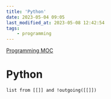 ```yaml
---
title: 'Python'
date: 2023-05-04 09:05
last_modified_at: 2023-05-08 12:42:54
tags:
    - programming
---
```


[Programming MOC](Programming%20MOC.md)

# Python

```dataview
list from [[]] and !outgoing([[]])
```
